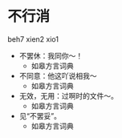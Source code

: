 



# 不行消
beh7 xien2 xio1
+ 不罢休：我同你～！
  * 如皋方言词典
+ 不同意：他这吖说相我～
  * 如皋方言词典
+ 无效，无用：过啊时的文件～。
  * 如皋方言词典
+ 见“不罢妥”。
  * 如皋方言词典
